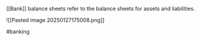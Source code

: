 [[Bank]] balance sheets refer to the balance sheets for assets and liabilities.

![[Pasted image 20250127175008.png]]

#banking 